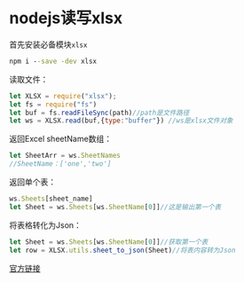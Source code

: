 # nodejs读写xlsx
首先安装必备模块`xlsx`
```cmd
npm i --save -dev xlsx
```
读取文件：
```js
let XLSX = require("xlsx");
let fs = require("fs")
let buf = fs.readFileSync(path)//path是文件路径
let ws = XLSX.read(buf,{type:"buffer"}) //ws是xlsx文件对象
```
返回Excel sheetName数组：
```js
let SheetArr = ws.SheetNames
//SheetName：['one','two']
```
返回单个表：
```js
ws.Sheets[sheet_name]
let Sheet = ws.Sheets[ws.SheetName[0]]//这是输出第一个表
```
将表格转化为Json：
```js
let Sheet = ws.Sheets[ws.SheetName[0]]//获取第一个表
let row = XLSX.utils.sheet_to_json(Sheet)//将表内容转为Json
```
[官方链接](https://github.com/sheetjs/js-xlsx)